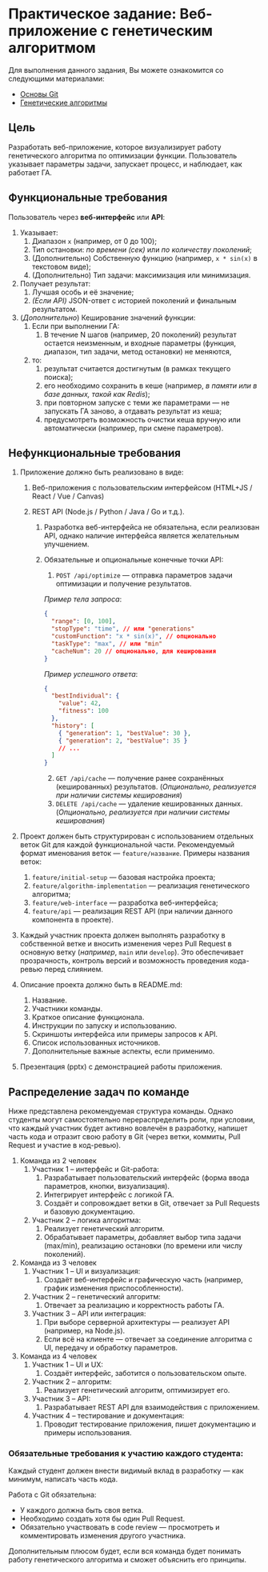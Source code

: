 # Практическое задание: Веб-приложение с генетическим алгоритмом

Для выполнения данного задания, Вы можете ознакомится со следующими материалами:

- [Основы Git](./01_git.md)
- [Генетические алгоритмы](./02_ga.md)

## Цель

Разработать веб-приложение, которое визуализирует работу генетического алгоритма по оптимизации функции. Пользователь указывает параметры задачи, запускает процесс, и наблюдает, как работает ГА.

## Функциональные требования

Пользователь через **веб-интерфейс** или **API**:

1. Указывает:
   1. Диапазон `x` (например, от 0 до 100);
   2. Тип остановки: _по времени (сек)_ или _по количеству поколений_;
   3. (Дополнительно) Собственную функцию (например, `x * sin(x)` в текстовом виде);
   4. (Дополнительно) Тип задачи: максимизация или минимизация.
2. Получает результат:
   1. Лучшая особь и её значение;
   2. _(Если API)_ JSON-ответ с историей поколений и финальным результатом.
3. (_Дополнительно_) Кеширование значений функции:
   1. Если при выполнении ГА:
      1. В течение N шагов (например, 20 поколений) результат остается неизменным, и входные параметры (функция, диапазон, тип задачи, метод остановки) не меняются,
   2. то:
      1. результат считается достигнутым (в рамках текущего поиска);
      2. его необходимо сохранить в кеше (например, _в памяти или в базе данных, такой как Redis_);
      3. при повторном запуске с теми же параметрами — не запускать ГА заново, а отдавать результат из кеша;
      4. предусмотреть возможность очистки кеша вручную или автоматически (например, при смене параметров).

## Нефункциональные требования

1. Приложение должно быть реализовано в виде:

   1. Веб-приложения с пользовательским интерфейсом (HTML+JS / React / Vue / Canvas)
   2. REST API (Node.js / Python / Java / Go и т.д.).

      1. Разработка веб-интерфейса не обязательна, если реализован API, однако наличие интерфейса является желательным улучшением.
      2. Обязательные и опциональные конечные точки API:

         1. `POST /api/optimize` — отправка параметров задачи оптимизации и получение результатов.

         _Пример тела запроса_:

         ```json
         {
           "range": [0, 100],
           "stopType": "time", // или "generations"
           "customFunction": "x * sin(x)", // опционально
           "taskType": "max", // или "min"
           "cacheNum": 20 // опционально, для кеширования
         }
         ```

         _Пример успешного ответа_:

         ```json
         {
           "bestIndividual": {
             "value": 42,
             "fitness": 100
           },
           "history": [
             { "generation": 1, "bestValue": 30 },
             { "generation": 2, "bestValue": 35 }
             // ...
           ]
         }
         ```

         2. `GET /api/cache` — получение ранее сохранённых (кешированных) результатов. (_Опционально, реализуется при наличии системы кеширования_)
         3. `DELETE /api/cache` — удаление кешированных данных. (_Опционально, реализуется при наличии системы кеширования_)

2. Проект должен быть структурирован с использованием отдельных веток Git для каждой функциональной части. Рекомендуемый формат именования веток — `feature/название`. Примеры названия веток:
   1. `feature/initial-setup` — базовая настройка проекта;
   2. `feature/algorithm-implementation` — реализация генетического алгоритма;
   3. `feature/web-interface` — разработка веб-интерфейса;
   4. `feature/api` — реализация REST API (при наличии данного компонента в проекте).
3. Каждый участник проекта должен выполнять разработку в собственной ветке и вносить изменения через Pull Request в основную ветку (_например_, `main` или `develop`). Это обеспечивает прозрачность, контроль версий и возможность проведения кода-ревью перед слиянием.
4. Описание проекта должно быть в README.md:
   1. Название.
   2. Участники команды.
   3. Краткое описание функционала.
   4. Инструкции по запуску и использованию.
   5. Скриншоты интерфейса или примеры запросов к API.
   6. Список использованных источников.
   7. Дополнительные важные аспекты, если применимо.
5. Презентация (pptx) с демонстрацией работы приложения.

## Распределение задач по команде

Ниже представлена рекомендуемая структура команды. Однако студенты могут самостоятельно перераспределить роли, при условии, что каждый участник будет активно вовлечён в разработку, напишет часть кода и отразит свою работу в Git (через ветки, коммиты, Pull Request и участие в код-ревью).

1. Команда из 2 человек
   1. Участник 1 – интерфейс и Git-работа:
      1. Разрабатывает пользовательский интерфейс (форма ввода параметров, кнопки, визуализация).
      2. Интегрирует интерфейс с логикой ГА.
      3. Создаёт и сопровождает ветки в Git, отвечает за Pull Requests и базовую документацию.
   2. Участник 2 – логика алгоритма:
      1. Реализует генетический алгоритм.
      2. Обрабатывает параметры, добавляет выбор типа задачи (max/min), реализацию остановки (по времени или числу поколений).
2. Команда из 3 человек
   1. Участник 1 – UI и визуализация:
      1. Создаёт веб-интерфейс и графическую часть (например, график изменения приспособленности).
   2. Участник 2 – генетический алгоритм:
      1. Отвечает за реализацию и корректность работы ГА.
   3. Участник 3 – API или интеграция:
      1. При выборе серверной архитектуры — реализует API (например, на Node.js).
      2. Если всё на клиенте — отвечает за соединение алгоритма с UI, передачу и обработку параметров.
3. Команда из 4 человек
   1. Участник 1 – UI и UX:
      1. Создаёт интерфейс, заботится о пользовательском опыте.
   2. Участник 2 – алгоритм:
      1. Реализует генетический алгоритм, оптимизирует его.
   3. Участник 3 – API:
      1. Разрабатывает REST API для взаимодействия с приложением.
   4. Участник 4 – тестирование и документация:
      1. Проводит тестирование приложения, пишет документацию и примеры использования.

### Обязательные требования к участию каждого студента:

Каждый студент должен внести видимый вклад в разработку — как минимум, написать часть кода.

Работа с Git обязательна:

- У каждого должна быть своя ветка.
- Необходимо создать хотя бы один Pull Request.
- Обязательно участвовать в code review — просмотреть и комментировать изменения другого участника.

Дополнительным плюсом будет, если вся команда будет понимать работу генетического алгоритма и сможет объяснить его принципы.

